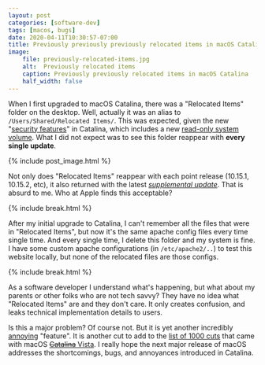 ```yaml
---
layout: post
categories: [software-dev]
tags: [macos, bugs]
date: 2020-04-11T10:30:57-07:00
title: Previously previously previously relocated items in macOS Catalina
image:
    file: previously-relocated-items.jpg
    alt:  Previously relocated items
    caption: Previously previously relocated items in macOS Catalina
    half_width: false
---
```


When I first upgraded to macOS Catalina, there was a "Relocated Items" folder on the desktop. Well, actually it was an alias to `/Users/Shared/Relocated Items/`. This was expected, given the new "[security features](https://mjtsai.com/blog/2019/07/23/annoying-catalina-security-features/)" in Catalina, which includes a new [read-only system volume](https://support.apple.com/en-us/HT210650). What I did not expect was to see this folder reappear with **every single update**.

<!--excerpt-->

{% include post_image.html %}

Not only does "Relocated Items" reappear with each point release (10.15.1, 10.15.2, etc), it also returned with the latest [*supplemental update*](https://9to5mac.com/2020/04/08/apple-releases-macos-10-15-4-supplemental-update/). That is absurd to me. Who at Apple finds this acceptable?

{% include break.html %}

After my initial upgrade to Catalina, I can't remember all the files that were in "Relocated Items", but now it's the same apache config files every time single time. And every single time, I delete this folder and my system is fine. I have some custom apache configurations (in `/etc/apache2/..`) to test this website locally, but none of the relocated files are those configs.

{% include break.html %}

As a software developer I understand what's happening, but what about my parents or other folks who are not tech savvy? They have no idea what "Relocated Items" are and they don't care. It only creates confusion, and leaks technical implementation details to users.

Is this a major problem? Of course not. But it is yet another incredibly [annoying](https://mjtsai.com/blog/2019/07/23/annoying-catalina-security-features/) "feature". It is another cut to add to the [list of 1000 cuts](https://mjtsai.com/blog/2019/10/15/catalina-system-issues/) that came with macOS [~~Catalina~~ Vista](https://tyler.io/macos-10-15-vista/). I really hope the next major release of macOS addresses the shortcomings, bugs, and annoyances introduced in Catalina.
